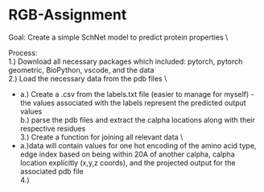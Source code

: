 # RGB-Assignment
Goal: Create a simple SchNet model to predict protein properties \

Process: \
1.) Download all necessary packages which included: pytorch, pytorch geometric, BioPython, vscode, and the data \
2.) Load the necessary data from the pdb files \
 * a.) Create a .csv from the labels.txt file (easier to manage for myself) - the values associated with the labels represent the predicted output values \
    b.) parse the pdb files and extract the calpha locations along with their respective residues \
 3.) Create a function for joining all relevant data \
  * a.)data will contain values for one hot encoding of the amino acid type, edge index based on being within 20A of another calpha, calpha location explicitly (x,y,z coords), and the projected output for the associated pdb file \
 4.) 
